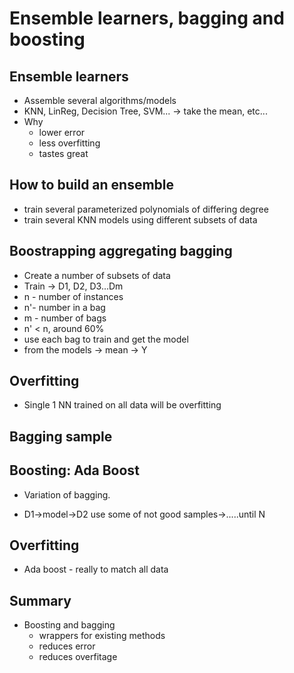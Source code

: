 # Ensemble learners, bagging and boosting

## Ensemble learners

* Assemble several algorithms/models
* KNN, LinReg, Decision Tree, SVM... -> take the mean, etc...
* Why
    * lower error
    * less overfitting
    * tastes great

## How to build an ensemble

* train several parameterized polynomials of differing degree
* train several KNN models using different subsets of data

## Boostrapping aggregating bagging

* Create a number of subsets of data
* Train -> D1, D2, D3...Dm
* n - number of instances
* n'- number in a bag
* m - number of bags
* n' < n, around 60%
* use each bag to train and get the model
* from the models -> mean -> Y

## Overfitting

* Single 1 NN trained on all data will be overfitting

## Bagging sample

## Boosting: Ada Boost

* Variation of bagging.

* D1->model->D2 use some of not good samples->.....until N

## Overfitting

* Ada boost - really to match all data

## Summary

* Boosting and bagging
    * wrappers for existing methods
    * reduces error
    * reduces overfitage

